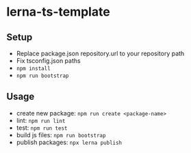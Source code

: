 # lerna-ts-template

<!-- Badges -->
<!-- [![<this-package>](https://img.shields.io/npm/v/<this-package>.svg)](https://www.npmjs.com/package/<this-package>) -->
<!-- ![pipeline](https://gitlab.com/<group>/<project>/badges/master/pipeline.svg) -->
<!-- ![coverage](https://gitlab.com/<group>/<project>/badges/master/coverage.svg) -->
<!-- [![lerna](https://img.shields.io/badge/maintained%20with-lerna-cc00ff.svg)](https://lerna.js.org/) -->

## Setup

- Replace package.json repository.url to your repository path
- Fix tsconfig.json paths
- `npm install`
- `npm run bootstrap`

## Usage

- create new package: `npm run create <package-name>`
- lint: `npm run lint`
- test: `npm run test`
- build js files: `npm run bootstrap`
- publish packages: `npx lerna publish`
